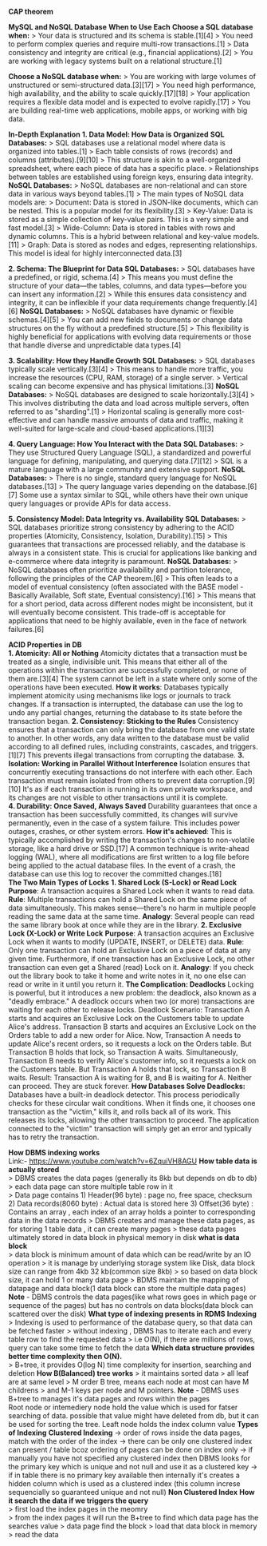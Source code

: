 **CAP theorem**

**MySQL and NoSQL Database**
**When to Use Each**
**Choose a SQL database when:**
    > Your data is structured and its schema is stable.[1][4]
    > You need to perform complex queries and require multi-row transactions.[1]
    > Data consistency and integrity are critical (e.g., financial applications).[2]
    > You are working with legacy systems built on a relational structure.[1]

**Choose a NoSQL database when:**
    > You are working with large volumes of unstructured or semi-structured data.[3][17]
    > You need high performance, high availability, and the ability to scale quickly.[17][18]
    > Your application requires a flexible data model and is expected to evolve rapidly.[17]
    > You are building real-time web applications, mobile apps, or working with big data. 

**In-Depth Explanation**
**1. Data Model: How Data is Organized**
    **SQL Databases:**
        > SQL databases use a relational model where data is organized into tables.[1]
        > Each table consists of rows (records) and columns (attributes).[9][10]
        > This structure is akin to a well-organized spreadsheet, where each piece of data has a specific place.
        > Relationships between tables are established using foreign keys, ensuring data integrity.
    **NoSQL Databases:**
        > NoSQL databases are non-relational and can store data in various ways beyond tables.[1]
        > The main types of NoSQL data models are:
        > Document: Data is stored in JSON-like documents, which can be nested. This is a popular model for its flexibility.[3]
        > Key-Value: Data is stored as a simple collection of key-value pairs. This is a very simple and fast model.[3]
        > Wide-Column: Data is stored in tables with rows and dynamic columns. This is a hybrid between relational and key-value models.[11]
        > Graph: Data is stored as nodes and edges, representing relationships. This model is ideal for highly interconnected data.[3]  

**2. Schema: The Blueprint for Data**
    **SQL Databases:**
        > SQL databases have a predefined, or rigid, schema.[4]
        > This means you must define the structure of your data—the tables, columns, and data types—before you can insert any information.[2]
        > While this ensures data consistency and integrity, it can be inflexible if your data requirements change frequently.[4][6]
    **NoSQL Databases:**
        > NoSQL databases have dynamic or flexible schemas.[4][5]
        > You can add new fields to documents or change data structures on the fly without a predefined structure.[5]
        > This flexibility is highly beneficial for applications with evolving data requirements or those that handle diverse and unpredictable data types.[4]   

**3. Scalability: How they Handle Growth**
    **SQL Databases:**
        > SQL databases typically scale vertically.[3][4]
        > This means to handle more traffic, you increase the resources (CPU, RAM, storage) of a single server.
        > Vertical scaling can become expensive and has physical limitations.[3]
    **NoSQL Databases:**
        > NoSQL databases are designed to scale horizontally.[3][4]
        > This involves distributing the data and load across multiple servers, often referred to as "sharding".[1]
        > Horizontal scaling is generally more cost-effective and can handle massive amounts of data and traffic, making it well-suited for large-scale and cloud-based applications.[1][3] 

**4. Query Language: How You Interact with the Data**
    **SQL Databases:**
        > They use Structured Query Language (SQL), a standardized and powerful language for defining, manipulating, and querying data.[7][12]
        > SQL is a mature language with a large community and extensive support.
    **NoSQL Databases:**
        > There is no single, standard query language for NoSQL databases.[13]
        > The query language varies depending on the database.[6][7] Some use a syntax similar to SQL, while others have their own unique query languages or provide APIs for data access. 

**5. Consistency Model: Data Integrity vs. Availability**
    **SQL Databases:**
        > SQL databases prioritize strong consistency by adhering to the ACID properties (Atomicity, Consistency, Isolation, Durability).[15]
        > This guarantees that transactions are processed reliably, and the database is always in a consistent state. This is crucial for applications like banking and e-commerce where data integrity is paramount.
    **NoSQL Databases:**
        > NoSQL databases often prioritize availability and partition tolerance, following the principles of the CAP theorem.[6]
        > This often leads to a model of eventual consistency (often associated with the BASE model - Basically Available, Soft state, Eventual consistency).[16]
        > This means that for a short period, data across different nodes might be inconsistent, but it will eventually become consistent. This trade-off is acceptable for applications that need to be highly available, even in the face of network failures.[6]   

**ACID Properties in DB**   
    **1. Atomicity: All or Nothing**
        Atomicity dictates that a transaction must be treated as a single, indivisible unit. This means that either all of the operations within the transaction are successfully completed, or none of them are.[3][4] The system cannot be left in a state where only some of the operations have been executed.
        **How it works**: Databases typically implement atomicity using mechanisms like logs or journals to track changes. If a transaction is interrupted, the database can use the log to undo any partial changes, returning the database to its state before the transaction began.
    **2. Consistency: Sticking to the Rules**
        Consistency ensures that a transaction can only bring the database from one valid state to another. In other words, any data written to the database must be valid according to all defined rules, including constraints, cascades, and triggers.[1][7] This prevents illegal transactions from corrupting the database.
    **3. Isolation: Working in Parallel Without Interference**
        Isolation ensures that concurrently executing transactions do not interfere with each other. Each transaction must remain isolated from others to prevent data corruption.[9][10] It's as if each transaction is running in its own private workspace, and its changes are not visible to other transactions until it is complete.  
    **4. Durability: Once Saved, Always Saved**
        Durability guarantees that once a transaction has been successfully committed, its changes will survive permanently, even in the case of a system failure. This includes power outages, crashes, or other system errors. 
        **How it's achieved**: This is typically accomplished by writing the transaction's changes to non-volatile storage, like a hard drive or SSD.[17] A common technique is write-ahead logging (WAL), where all modifications are first written to a log file before being applied to the actual database files. In the event of a crash, the database can use this log to recover the committed changes.[18]  
    **The Two Main Types of Locks**
        **1. Shared Lock (S-Lock) or Read Lock**
            **Purpose**: A transaction acquires a Shared Lock when it wants to read data.
            **Rule**: Multiple transactions can hold a Shared Lock on the same piece of data simultaneously. This makes sense—there's no harm in multiple people reading the same data at the same time.
            **Analogy**: Several people can read the same library book at once while they are in the library.
        **2. Exclusive Lock (X-Lock) or Write Lock**
            **Purpose**: A transaction acquires an Exclusive Lock when it wants to modify (UPDATE, INSERT, or DELETE) data.
            **Rule**: Only one transaction can hold an Exclusive Lock on a piece of data at any given time. Furthermore, if one transaction has an Exclusive Lock, no other transaction can even get a Shared (read) Lock on it.
            **Analogy**: If you check out the library book to take it home and write notes in it, no one else can read or write in it until you return it.
        **The Complication: Deadlocks**
        Locking is powerful, but it introduces a new problem: the deadlock, also known as a "deadly embrace."
        A deadlock occurs when two (or more) transactions are waiting for each other to release locks.
        Deadlock Scenario:
        Transaction A starts and acquires an Exclusive Lock on the Customers table to update Alice's address.
        Transaction B starts and acquires an Exclusive Lock on the Orders table to add a new order for Alice.
        Now, Transaction A needs to update Alice's recent orders, so it requests a lock on the Orders table. But Transaction B holds that lock, so Transaction A waits.
        Simultaneously, Transaction B needs to verify Alice's customer info, so it requests a lock on the Customers table. But Transaction A holds that lock, so Transaction B waits.
        Result: Transaction A is waiting for B, and B is waiting for A. Neither can proceed. They are stuck forever.
        **How Databases Solve Deadlocks:**
        Databases have a built-in deadlock detector. This process periodically checks for these circular wait conditions. When it finds one, it chooses one transaction as the "victim," kills it, and rolls back all of its work. This releases its locks, allowing the other transaction to proceed. The application connected to the "victim" transaction will simply get an error and typically has to retry the transaction. 


**How DBMS indexing works**  
Link:- https://www.youtube.com/watch?v=6ZquiVH8AGU
    **How table data is actually stored**  
        > DBMS creates the data pages (generally its 8kb but depends on db to db)
        > each data page can store multiple table row in it  
        > Data page contains
            1) Header(96 byte) : page no, free space, checksum
            2) Data records(8060 byte) : Actual data is stored here
            3) Offset(36 byte) : Contains an array , each index of an array holds a pointer to corresponding data in the data records 
        > DBMS creates and manage these data pages, as for storing 1 table data , it can create many pages
        > these data pages ultimately stored in data block in physical memory in disk
        **what is data block**  
            > data block is minimum amount of data which  can be read/write by an IO operation
            > it is manage by underlying storage system like Disk, data block size can range from 4kb 32 kb(common size 8kb)
            > so based on data block size, it can hold 1 or many data page 
            > BDMS maintain the mapping of datapage and data block(1 data block can store the multiple data pages)
        **Note** - DBMS controls the data pages(like what rows goes in which page or sequence of the pages) but has no controls on data blocks(data block can scattered over the disk)
    **What type of indexing presents in RDMS**
        **Indexing** 
            > Indexing is used to performance of the database query, so that data can be fetched faster
            > without indexing , DBMS has to iterate each and every table row to find the requested data
            > i.e O(N), if there are millions of rows, query can take some time to fetch the data
        **Which data structure provides better time complexity then O(N).**  
            > B+tree, it provides O(log N) time complexity for insertion, searching and deletion
            **How B(Balanced) tree works**
                > it maintains sorted data
                > all leaf are at same level
                > M order B tree, means each node at most can have M childrens
                > and M-1 keys per node and M pointers.
        **Note**  - DBMS uses B+tree to manages it's data pages and rows within the pages  
        Root node or intemediery node hold the value which is used for fatser searching of data. possible that value might have deleted from db, but it can be used for sorting the tree. 
        Leaft node holds the index column value 
        **Types of Indexing** 
            **Clustered Indexing**
            -> order of rows inside the data pages, match with the order of the index 
            -> there can be only one clustered index can present / table bcoz ordering of pages can be done on index only
            -> if manually you have not specified any clustered index then DBMS looks for the primary key which is unique and not null and use it as a clustered key
            -> if in table there is no primary key available then internally it's creates a hidden column which is used as a clustered index (this column increse sequencially so guaranteed unique and not null)
            **Non Clustered Index**
    **How it search the data if we triggers the query**  
        > first load the index pages in the meomry  
        >  from the index pages it will run the B+tree to find which data page has the searches value
        > data page find the block
        > load that data block in memory
        > read the data

                          
            
                         


